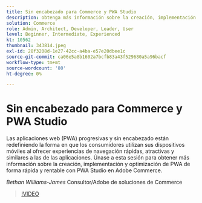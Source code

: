 ```yaml
---
title: Sin encabezado para Commerce y PWA Studio
description: obtenga más información sobre la creación, implementación y optimización de PWA de forma rápida y rentable con PWA studio en Adobe Commerce
solution: Commerce
role: Admin, Architect, Developer, Leader, User
level: Beginner, Intermediate, Experienced
kt: 10562
thumbnail: 343814.jpeg
exl-id: 28f3208d-1e27-42cc-a4ba-e57e20dbee1c
source-git-commit: ca06e5a8b1602a7bcfb83a43f529680a5a96bacf
workflow-type: tm+mt
source-wordcount: '80'
ht-degree: 0%

---
```


# Sin encabezado para Commerce y PWA Studio

Las aplicaciones web (PWA) progresivas y sin encabezado están redefiniendo la forma en que los consumidores utilizan sus dispositivos móviles al ofrecer experiencias de navegación rápidas, atractivas y similares a las de las aplicaciones. Únase a esta sesión para obtener más información sobre la creación, implementación y optimización de PWA de forma rápida y rentable con PWA Studio en Adobe Commerce.

*Bethan Williams-James* Consultor/Adobe de soluciones de Commerce

>[!VIDEO](https://video.tv.adobe.com/v/343814/?quality=12&learn=on)
